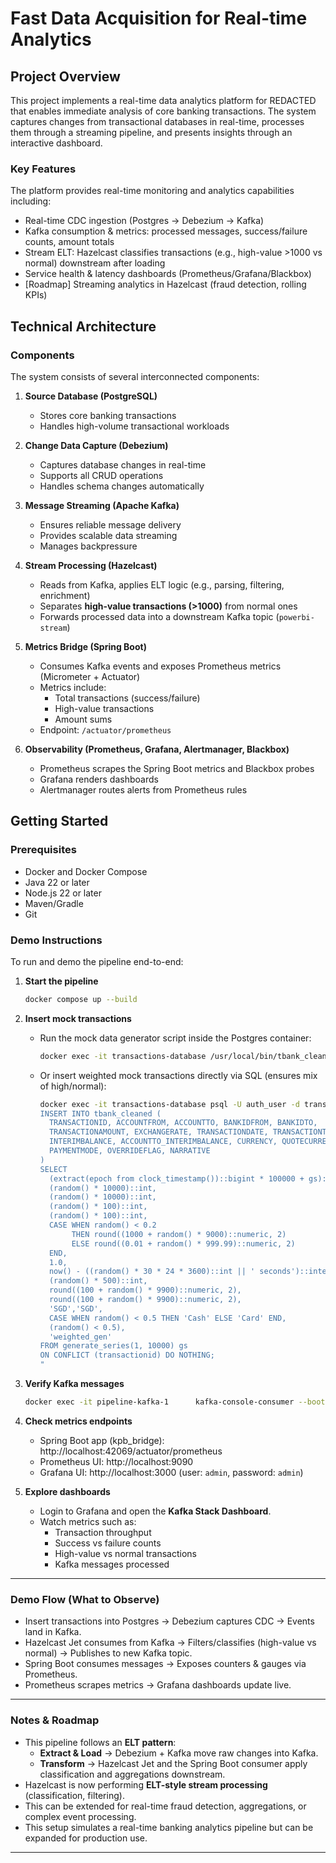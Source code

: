 # Fast Data Acquisition for Real-time Analytics

## Project Overview
This project implements a real-time data analytics platform for REDACTED that enables immediate analysis of core banking transactions. The system captures changes from transactional databases in real-time, processes them through a streaming pipeline, and presents insights through an interactive dashboard.

### Key Features
The platform provides real-time monitoring and analytics capabilities including:
- Real-time CDC ingestion (Postgres → Debezium → Kafka)
- Kafka consumption & metrics: processed messages, success/failure counts, amount totals
- Stream ELT: Hazelcast classifies transactions (e.g., high-value >1000 vs normal) downstream after loading
- Service health & latency dashboards (Prometheus/Grafana/Blackbox)
- [Roadmap] Streaming analytics in Hazelcast (fraud detection, rolling KPIs)

## Technical Architecture

### Components
The system consists of several interconnected components:

1. **Source Database (PostgreSQL)**
    - Stores core banking transactions
    - Handles high-volume transactional workloads

2. **Change Data Capture (Debezium)**
    - Captures database changes in real-time
    - Supports all CRUD operations
    - Handles schema changes automatically

3. **Message Streaming (Apache Kafka)**
    - Ensures reliable message delivery
    - Provides scalable data streaming
    - Manages backpressure

4. **Stream Processing (Hazelcast)**
    - Reads from Kafka, applies ELT logic (e.g., parsing, filtering, enrichment)
    - Separates **high-value transactions (>1000)** from normal ones
    - Forwards processed data into a downstream Kafka topic (`powerbi-stream`)

5. **Metrics Bridge (Spring Boot)**
    - Consumes Kafka events and exposes Prometheus metrics (Micrometer + Actuator)
    - Metrics include:
        - Total transactions (success/failure)
        - High-value transactions
        - Amount sums
    - Endpoint: `/actuator/prometheus`

6. **Observability (Prometheus, Grafana, Alertmanager, Blackbox)**
    - Prometheus scrapes the Spring Boot metrics and Blackbox probes
    - Grafana renders dashboards
    - Alertmanager routes alerts from Prometheus rules

## Getting Started

### Prerequisites
- Docker and Docker Compose
- Java 22 or later
- Node.js 22 or later
- Maven/Gradle
- Git

### Demo Instructions

To run and demo the pipeline end-to-end:

1. **Start the pipeline**
   ```bash
   docker compose up --build
   ```

2. **Insert mock transactions**
    - Run the mock data generator script inside the Postgres container:
      ```bash
      docker exec -it transactions-database /usr/local/bin/tbank_cleaned.sh 1000
      ```
    - Or insert weighted mock transactions directly via SQL (ensures mix of high/normal):
      ```bash
      docker exec -it transactions-database psql -U auth_user -d transactions -c "
      INSERT INTO tbank_cleaned (
        TRANSACTIONID, ACCOUNTFROM, ACCOUNTTO, BANKIDFROM, BANKIDTO,
        TRANSACTIONAMOUNT, EXCHANGERATE, TRANSACTIONDATE, TRANSACTIONTYPE,
        INTERIMBALANCE, ACCOUNTTO_INTERIMBALANCE, CURRENCY, QUOTECURRENCY,
        PAYMENTMODE, OVERRIDEFLAG, NARRATIVE
      )
      SELECT
        (extract(epoch from clock_timestamp())::bigint * 100000 + gs)::bigint AS transactionid,
        (random() * 10000)::int,
        (random() * 10000)::int,
        (random() * 100)::int,
        (random() * 100)::int,
        CASE WHEN random() < 0.2
             THEN round((1000 + random() * 9000)::numeric, 2)
             ELSE round((0.01 + random() * 999.99)::numeric, 2)
        END,
        1.0,
        now() - ((random() * 30 * 24 * 3600)::int || ' seconds')::interval,
        (random() * 500)::int,
        round((100 + random() * 9900)::numeric, 2),
        round((100 + random() * 9900)::numeric, 2),
        'SGD','SGD',
        CASE WHEN random() < 0.5 THEN 'Cash' ELSE 'Card' END,
        (random() < 0.5),
        'weighted_gen'
      FROM generate_series(1, 10000) gs
      ON CONFLICT (transactionid) DO NOTHING;
      "
      ```

3. **Verify Kafka messages**
   ```bash
   docker exec -it pipeline-kafka-1      kafka-console-consumer --bootstrap-server kafka:9092      --topic is484.public.tbank_cleaned --from-beginning --max-messages 5
   ```

4. **Check metrics endpoints**
    - Spring Boot app (kpb_bridge): http://localhost:42069/actuator/prometheus
    - Prometheus UI: http://localhost:9090
    - Grafana UI: http://localhost:3000 (user: `admin`, password: `admin`)

5. **Explore dashboards**
    - Login to Grafana and open the **Kafka Stack Dashboard**.
    - Watch metrics such as:
        - Transaction throughput
        - Success vs failure counts
        - High-value vs normal transactions
        - Kafka messages processed

---

### Demo Flow (What to Observe)

- Insert transactions into Postgres → Debezium captures CDC → Events land in Kafka.
- Hazelcast Jet consumes from Kafka → Filters/classifies (high-value vs normal) → Publishes to new Kafka topic.
- Spring Boot consumes messages → Exposes counters & gauges via Prometheus.
- Prometheus scrapes metrics → Grafana dashboards update live.

---

### Notes & Roadmap

- This pipeline follows an **ELT pattern**:  
  - **Extract & Load** → Debezium + Kafka move raw changes into Kafka.  
  - **Transform** → Hazelcast Jet and the Spring Boot consumer apply classification and aggregations downstream.  
- Hazelcast is now performing **ELT-style stream processing** (classification, filtering).  
- This can be extended for real-time fraud detection, aggregations, or complex event processing.  
- This setup simulates a real-time banking analytics pipeline but can be expanded for production use.

---
